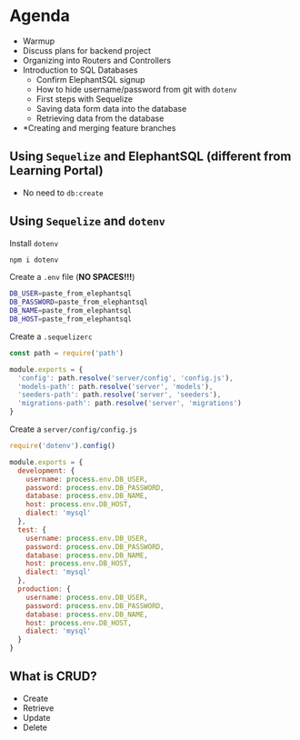 # Agenda

- Warmup
- Discuss plans for backend project
- Organizing into Routers and Controllers
- Introduction to SQL Databases
    - Confirm ElephantSQL signup
    - How to hide username/password from git with `dotenv`
    - First steps with Sequelize
    - Saving data form data into the database
    - Retrieving data from the database
- *Creating and merging feature branches

## Using `Sequelize` and ElephantSQL (different from Learning Portal)

- No need to `db:create`

## Using `Sequelize` and `dotenv`

Install `dotenv`

```sh
npm i dotenv
```

Create a `.env` file (**NO SPACES!!!**)
```sh
DB_USER=paste_from_elephantsql
DB_PASSWORD=paste_from_elephantsql
DB_NAME=paste_from_elephantsql
DB_HOST=paste_from_elephantsql
```


Create a `.sequelizerc`
```js
const path = require('path')

module.exports = {
  'config': path.resolve('server/config', 'config.js'),
  'models-path': path.resolve('server', 'models'),
  'seeders-path': path.resolve('server', 'seeders'),
  'migrations-path': path.resolve('server', 'migrations')
}
```

Create a `server/config/config.js`

```js
require('dotenv').config()

module.exports = {
  development: {
    username: process.env.DB_USER,
    password: process.env.DB_PASSWORD,
    database: process.env.DB_NAME,
    host: process.env.DB_HOST,
    dialect: 'mysql'
  },
  test: {
    username: process.env.DB_USER,
    password: process.env.DB_PASSWORD,
    database: process.env.DB_NAME,
    host: process.env.DB_HOST,
    dialect: 'mysql'
  },
  production: {
    username: process.env.DB_USER,
    password: process.env.DB_PASSWORD,
    database: process.env.DB_NAME,
    host: process.env.DB_HOST,
    dialect: 'mysql'
  }
}
```

## What is CRUD?

- Create
- Retrieve
- Update
- Delete